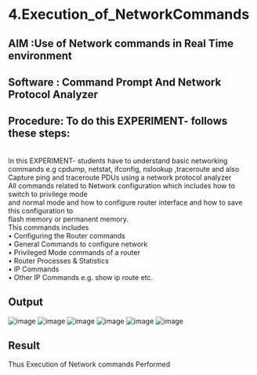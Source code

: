 # 4.Execution_of_NetworkCommands
## AIM :Use of Network commands in Real Time environment
## Software : Command Prompt And Network Protocol Analyzer
## Procedure: To do this EXPERIMENT- follows these steps:
<BR>
In this EXPERIMENT- students have to understand basic networking commands e.g cpdump, netstat, ifconfig, nslookup ,traceroute and also Capture ping and traceroute PDUs using a network protocol analyzer 
<BR>
All commands related to Network configuration which includes how to switch to privilege mode
<BR>
and normal mode and how to configure router interface and how to save this configuration to
<BR>
flash memory or permanent memory.
<BR>
This commands includes
<BR>
• Configuring the Router commands
<BR>
• General Commands to configure network
<BR>
• Privileged Mode commands of a router 
<BR>
• Router Processes & Statistics
<BR>
• IP Commands
<BR>
• Other IP Commands e.g. show ip route etc.
<BR>

## Output
![image](https://github.com/SanjayBalaji0/4.Execution_of_NetworkCommends/assets/145533553/e14122b0-d355-4839-805c-87b6a32122a4)
![image](https://github.com/SanjayBalaji0/4.Execution_of_NetworkCommends/assets/145533553/aa1c9ba4-ad88-4e10-aad6-04f1508091ce)
![image](https://github.com/SanjayBalaji0/4.Execution_of_NetworkCommends/assets/145533553/db8467e5-43d0-4f0f-be78-94498f1a64fa)
![image](https://github.com/SanjayBalaji0/4.Execution_of_NetworkCommends/assets/145533553/35eb7118-9239-4478-84e2-a4f7757979e8)
![image](https://github.com/SanjayBalaji0/4.Execution_of_NetworkCommends/assets/145533553/20b0b6a7-ddb3-4d51-8139-08cb90414492)
![image](https://github.com/SanjayBalaji0/4.Execution_of_NetworkCommends/assets/145533553/fa992eec-dfa5-45ef-ae4a-71a72f34bdde)


## Result
Thus Execution of Network commands Performed 
